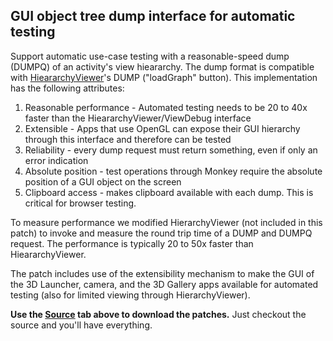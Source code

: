 ## GUI object tree dump interface for automatic testing ##
Support automatic use-case testing with a reasonable-speed dump (DUMPQ) of an activity's view hieararchy.  The dump format is compatible with [HieararchyViewer](http://developer.android.com/guide/developing/debugging/debugging-ui.html)'s DUMP ("loadGraph" button).  This implementation has the following attributes:

  1. Reasonable performance - Automated testing needs to be 20 to 40x faster than the HieararchyViewer/ViewDebug interface
  1. Extensible - Apps that use OpenGL can expose their GUI hierarchy through this interface and therefore can be tested
  1. Reliability - every dump request must return something, even if only an error indication
  1. Absolute position - test operations through Monkey require the absolute position of a GUI object on the screen
  1. Clipboard access - makes clipboard available with each dump.  This is critical for browser testing.

To measure performance we modified HierarchyViewer (not included in this patch) to invoke and measure the round trip time of a DUMP and DUMPQ request.  The performance is typically 20 to 50x faster than HieararchyViewer.

The patch includes use of the extensibility mechanism to make the GUI of the 3D Launcher, camera, and the 3D Gallery apps available for automated testing (also for limited viewing through HierarchyViewer).

**Use the [Source](http://code.google.com/p/android-app-testing-patches/source/checkout) tab above to download the patches.**  Just checkout the source and you'll have everything.